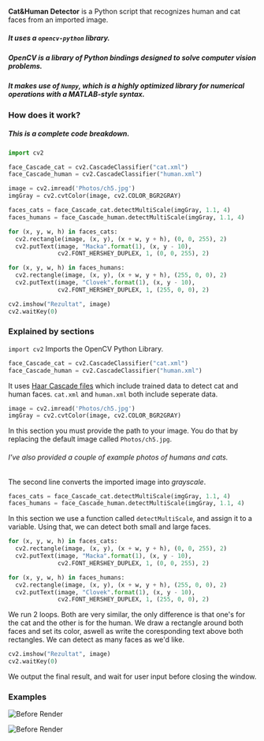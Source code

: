 
**Cat&Human Detector** is a Python script that recognizes human and cat faces from an imported image.
##### It uses a ```opencv-python``` library. 
####
##### OpenCV is a library of Python bindings designed to solve computer vision problems. 
##### It makes use of ```Numpy```, which is a highly optimized library for numerical operations with a MATLAB-style syntax.

### How does it work?
##### This is a complete code breakdown.
####
```python
import cv2

face_Cascade_cat = cv2.CascadeClassifier("cat.xml")
face_Cascade_human = cv2.CascadeClassifier("human.xml")

image = cv2.imread('Photos/ch5.jpg')
imgGray = cv2.cvtColor(image, cv2.COLOR_BGR2GRAY)

faces_cats = face_Cascade_cat.detectMultiScale(imgGray, 1.1, 4)
faces_humans = face_Cascade_human.detectMultiScale(imgGray, 1.1, 4)

for (x, y, w, h) in faces_cats:
  cv2.rectangle(image, (x, y), (x + w, y + h), (0, 0, 255), 2)
  cv2.putText(image, "Macka".format(1), (x, y - 10),
              cv2.FONT_HERSHEY_DUPLEX, 1, (0, 0, 255), 2)

for (x, y, w, h) in faces_humans:
  cv2.rectangle(image, (x, y), (x + w, y + h), (255, 0, 0), 2)
  cv2.putText(image, "Clovek".format(1), (x, y - 10),
              cv2.FONT_HERSHEY_DUPLEX, 1, (255, 0, 0), 2)

cv2.imshow("Rezultat", image)
cv2.waitKey(0)
```
### Explained by sections
```import cv2``` Imports the OpenCV Python Library.

```python
face_Cascade_cat = cv2.CascadeClassifier("cat.xml") 
face_Cascade_human = cv2.CascadeClassifier("human.xml")
```
It uses [Haar Cascade files](https://towardsdatascience.com/face-detection-with-haar-cascade-727f68dafd08) which include trained data to detect cat and human faces. ```cat.xml``` and ```human.xml``` both include seperate data.

```python
image = cv2.imread('Photos/ch5.jpg')
imgGray = cv2.cvtColor(image, cv2.COLOR_BGR2GRAY)
```
In this section you must provide the path to your image. You do that by replacing the default image called ```Photos/ch5.jpg```. 
###### I've also provided a couple of example photos of humans and cats.
The second line converts the imported image into *grayscale*.

```python
faces_cats = face_Cascade_cat.detectMultiScale(imgGray, 1.1, 4)
faces_humans = face_Cascade_human.detectMultiScale(imgGray, 1.1, 4)
```
In this section we use a function called ```detectMultiScale```, and assign it to a variable. Using that, we can detect both small and large faces.
```python
for (x, y, w, h) in faces_cats:
  cv2.rectangle(image, (x, y), (x + w, y + h), (0, 0, 255), 2)
  cv2.putText(image, "Macka".format(1), (x, y - 10),
              cv2.FONT_HERSHEY_DUPLEX, 1, (0, 0, 255), 2)

for (x, y, w, h) in faces_humans:
  cv2.rectangle(image, (x, y), (x + w, y + h), (255, 0, 0), 2)
  cv2.putText(image, "Clovek".format(1), (x, y - 10),
              cv2.FONT_HERSHEY_DUPLEX, 1, (255, 0, 0), 2)
```
We run 2 loops. Both are very similar, the only difference is that one's for the cat and the other is for the human. We draw a rectangle around both faces and set its color, aswell as write the coresponding text above both rectangles. We can detect as many faces as we'd like.
```python
cv2.imshow("Rezultat", image)
cv2.waitKey(0)
```
We output the final result, and wait for user input before closing the window.
### Examples
![Before Render](https://i.imgur.com/kwivEfh.png)

![Before Render](https://i.imgur.com/vRXmoqp.png)




